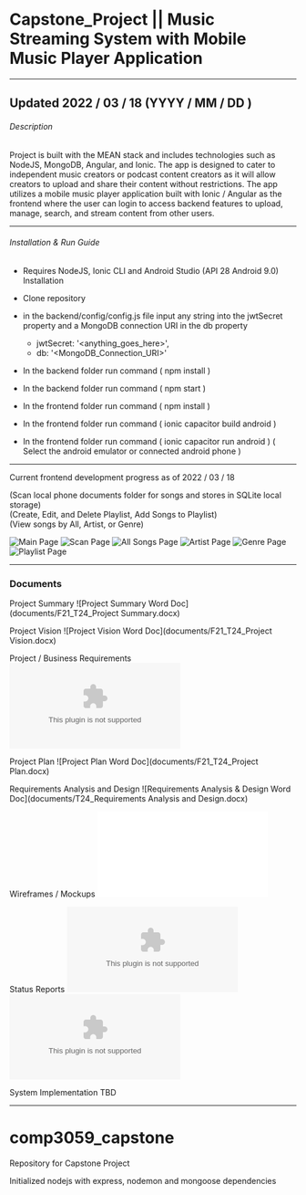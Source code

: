 # Capstone_Project || Music Streaming System with Mobile Music Player Application
----------------------------------------

## Updated 2022 / 03 / 18 (YYYY / MM / DD ) 

###### Description

Project is built with the MEAN stack and includes technologies such as NodeJS, MongoDB, Angular, and Ionic. The app is designed to 
cater to independent music creators or podcast content creators as it will allow creators to upload and share their content without restrictions. 
The app utilizes a mobile music player application built with Ionic / Angular as the frontend where the user can login 
to access backend features to upload, manage, search, and stream content from other users.

----------------------------------------

###### Installation & Run Guide

* Requires NodeJS, Ionic CLI and Android Studio (API 28 Android 9.0) Installation

* Clone repository

* in the backend/config/config.js file input any string into the jwtSecret property and a MongoDB connection URI in the db property

	* jwtSecret: '<anything_goes_here>',
	* db: '<MongoDB_Connection_URI>'

* In the backend folder run command ( npm install )

* In the backend folder run command ( npm start )

* In the frontend folder run command ( npm install )

* In the frontend folder run command ( ionic capacitor build android )

* In the frontend folder run command ( ionic capacitor run android ) ( Select the android emulator or connected android phone )

----------------------------------------

Current frontend development progress as of 2022 / 03 / 18

(Scan local phone documents folder for songs and stores in SQLite local storage)<br/>
(Create, Edit, and Delete Playlist, Add Songs to Playlist)<br/>
(View songs by All, Artist, or Genre)<br/>

![Main Page](imgs/main.PNG)
![Scan Page](imgs/scan.PNG)
![All Songs Page](imgs/all.PNG)
![Artist Page](imgs/artist.PNG)
![Genre Page](imgs/genre.PNG)
![Playlist Page](imgs/playlist.PNG)

----------------------------------------

### Documents

Project Summary
![Project Summary Word Doc](documents/F21_T24_Project Summary.docx)

Project Vision
![Project Vision Word Doc](documents/F21_T24_Project Vision.docx)

Project / Business Requirements
![High Level Requirements Word Doc](documents/F21_T24_High_Level_Requirements.docx)

Project Plan
![Project Plan Word Doc](documents/F21_T24_Project Plan.docx)

Requirements Analysis and Design
![Requirements Analysis & Design Word Doc](documents/T24_Requirements Analysis and Design.docx)

Wireframes / Mockups
![Mockup PDF](documents/F21_T24_MockUp.pdf)

Status Reports
![Status Report 1 Word Doc](documents/W22_T24_ProjectReport1.docx)
![Status Report 2 Word Doc](documents/W22_T24_ProjectReport2.docx)

System Implementation
TBD

----------------------------------------

# comp3059_capstone
Repository for Capstone Project

Initialized nodejs with express, nodemon and mongoose dependencies